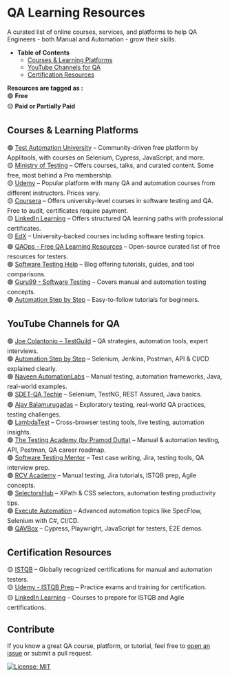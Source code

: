 # QA Learning Resources
A curated list of online courses, services, and platforms to help QA Engineers - both Manual and Automation - grow their skills.

- <strong>Table of Contents</strong>
    - [Courses & Learning Platforms](#courses--learning-platforms)
    - [YouTube Channels for QA](#youtube-channels-for-qa)
    - [Certification Resources](#certification-resources)

 <strong>Resources are tagged as :</strong>  
  🟢 <strong>Free</strong></br>
  🟡 <strong>Paid or Partially Paid</strong>


## Courses & Learning Platforms

🟢 [Test Automation University](https://testautomationu.applitools.com/) – Community-driven free platform by Applitools, with courses on Selenium, Cypress, JavaScript, and more.  
🟡 [Ministry of Testing](https://www.ministryoftesting.com/) – Offers courses, talks, and curated content. Some free, most behind a Pro membership.  
🟡 [Udemy](https://www.udemy.com/) – Popular platform with many QA and automation courses from different instructors. Prices vary.  
🟡 [Coursera](https://www.coursera.org/) – Offers university-level courses in software testing and QA. Free to audit, certificates require payment.  
🟡 [LinkedIn Learning](https://www.linkedin.com/learning/) – Offers structured QA learning paths with professional certificates.  
🟡 [EdX](https://www.edx.org/) – University-backed courses including software testing topics.  
🟢 [QAOps - Free QA Learning Resources](https://github.com/qaops/free-learning-resources) – Open-source curated list of free resources for testers.  
🟢 [Software Testing Help](https://www.softwaretestinghelp.com/) – Blog offering tutorials, guides, and tool comparisons.  
🟢 [Guru99 - Software Testing](https://www.guru99.com/software-testing.html) – Covers manual and automation testing concepts.  
🟢 [Automation Step by Step](https://automationstepbystep.com/) – Easy-to-follow tutorials for beginners.  


## YouTube Channels for QA

🟢 [Joe Colantonio – TestGuild](https://www.youtube.com/user/joecolantonio) – QA strategies, automation tools, expert interviews.  
🟢 [Automation Step by Step](https://www.youtube.com/c/AutomationStepByStep) – Selenium, Jenkins, Postman, API & CI/CD explained clearly.  
🟢 [Naveen AutomationLabs](https://www.youtube.com/c/NaveenAutomationLabs) – Manual testing, automation frameworks, Java, real-world examples.  
🟢 [SDET-QA Techie](https://www.youtube.com/c/QATechie) – Selenium, TestNG, REST Assured, Java basics.  
🟢 [Ajay Balamurugadas](https://www.youtube.com/@ajay184f) – Exploratory testing, real-world QA practices, testing challenges.  
🟢 [LambdaTest](https://www.youtube.com/c/LambdaTest) – Cross-browser testing tools, live testing, automation insights.  
🟢 [The Testing Academy (by Pramod Dutta)](https://www.youtube.com/c/TheTestingAcademy) – Manual & automation testing, API, Postman, QA career roadmap.  
🟢 [Software Testing Mentor](https://www.youtube.com/c/SoftwareTestingMentor) – Test case writing, Jira, testing tools, QA interview prep.  
🟢 [RCV Academy](https://www.youtube.com/c/RCVAcademy) – Manual testing, Jira tutorials, ISTQB prep, Agile concepts.  
🟢 [SelectorsHub](https://www.youtube.com/c/SelectorsHub) – XPath & CSS selectors, automation testing productivity tips.  
🟢 [Execute Automation](https://www.youtube.com/user/executeautomation) – Advanced automation topics like SpecFlow, Selenium with C#, CI/CD.  
🟢 [QAVBox](https://www.youtube.com/c/QAVBOX) – Cypress, Playwright, JavaScript for testers, E2E demos.  


## Certification Resources

🟡 [ISTQB](https://www.istqb.org/) – Globally recognized certifications for manual and automation testers.  
🟡 [Udemy - ISTQB Prep](https://www.udemy.com/course/istqb-certified-tester-foundation-level-ctfl/) – Practice exams and training for certification.  
🟡 [LinkedIn Learning](https://www.linkedin.com/learning/) – Courses to prepare for ISTQB and Agile certifications.  


## Contribute

If you know a great QA course, platform, or tutorial, feel free to [open an issue](https://github.com/YOUR_USERNAME/qa-learning-resources/issues) or submit a pull request.

[![License: MIT](https://img.shields.io/badge/License-MIT-yellow.svg)](https://github.com/AlexKuchkov/qa-learning-resources?tab=MIT-1-ov-file)

